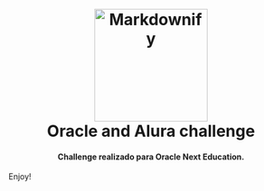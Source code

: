 
<h1 align="center">
  <br>
 <img src="https://www.ipma-hr.org/images/default-source/ipma-hr-international-training-conference-and-expo/exhibitor-and-sponsor-logos/oraclea70c0b76c44d4867af742ea1f3d8ca63.png?sfvrsn=ec4d9b26_0" alt="Markdownify" width="200">
  <br>
  Oracle and Alura challenge
  <br>
</h1>

<h4 align="center">Challenge realizado para Oracle Next Education.</h4>

Enjoy!